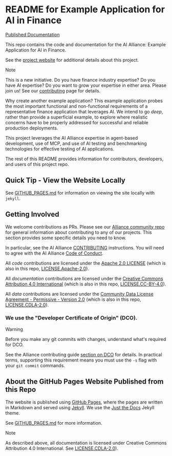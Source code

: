 # README for Example Application for AI in Finance

[Published Documentation](https://the-ai-alliance.github.io/ai-in-finance-sample-app/)

This repo contains the code and documentation for the AI Alliance: Example Application for AI in Finance.

See the [project website](https://the-ai-alliance.github.io/ai-in-finance-sample-app/) for additional details about this project.

> [!NOTE]
> This is a new initiative. Do you have finance industry expertise? Do you have AI expertise? Do you want to grow your expertise in either area. Please join us! See our [contributing]({{site.baseurl}}/contributing) page for details.

Why create another example application? This example application probes the most important functional and non-functional requirements of a representative finance application that leverages AI. We intend to go _deep_, rather than provide a superficial example, to explore where realistic concerns have to be properly addressed for successful and reliable production deployments. 

This project leverages the AI Alliance expertise in agent-based development, use of MCP, and use of AI testing and benchmarking technologies for effective testing of AI applications.

The rest of this README provides information for contributors, developers, and users of this project repo.

## Quick Tip - View the Website Locally

See [GITHUB_PAGES.md](GITHUB_PAGES.md) for information on viewing the site locally with `jekyll`.

## Getting Involved

We welcome contributions as PRs. Please see our [Alliance community repo](https://github.com/The-AI-Alliance/community/) for general information about contributing to any of our projects. This section provides some specific details you need to know.

In particular, see the AI Alliance [CONTRIBUTING](https://github.com/The-AI-Alliance/community/blob/main/CONTRIBUTING.md) instructions. You will need to agree with the AI Alliance [Code of Conduct](https://github.com/The-AI-Alliance/community/blob/main/CODE_OF_CONDUCT.md).

All _code_ contributions are licensed under the [Apache 2.0 LICENSE](https://github.com/The-AI-Alliance/community/blob/main/LICENSE.Apache-2.0) (which is also in this repo, [LICENSE.Apache-2.0](LICENSE.Apache-2.0)).

All _documentation_ contributions are licensed under the [Creative Commons Attribution 4.0 International](https://github.com/The-AI-Alliance/community/blob/main/LICENSE.CC-BY-4.0) (which is also in this repo, [LICENSE.CC-BY-4.0](LICENSE.CC-BY-4.0)).

All _data_ contributions are licensed under the [Community Data License Agreement - Permissive - Version 2.0](https://github.com/The-AI-Alliance/community/blob/main/LICENSE.CDLA-2.0) (which is also in this repo, [LICENSE.CDLA-2.0](LICENSE.CDLA-2.0)).

### We use the "Developer Certificate of Origin" (DCO).

> [!WARNING]
> Before you make any git commits with changes, understand what's required for DCO.

See the Alliance contributing guide [section on DCO](https://github.com/The-AI-Alliance/community/blob/main/CONTRIBUTING.md#developer-certificate-of-origin) for details. In practical terms, supporting this requirement means you must use the `-s` flag with your `git commit` commands.

## About the GitHub Pages Website Published from this Repo

The website is published using [GitHub Pages](https://pages.github.com/), where the pages are written in Markdown and served using [Jekyll](https://github.com/jekyll/jekyll). We use the [Just the Docs](https://just-the-docs.github.io/just-the-docs/) Jekyll theme.

See [GITHUB_PAGES.md](GITHUB_PAGES.md) for more information.

> [!NOTE]
> As described above, all documentation is licensed under Creative Commons Attribution 4.0 International. See [LICENSE.CDLA-2.0](LICENSE.CDLA-2.0)).
